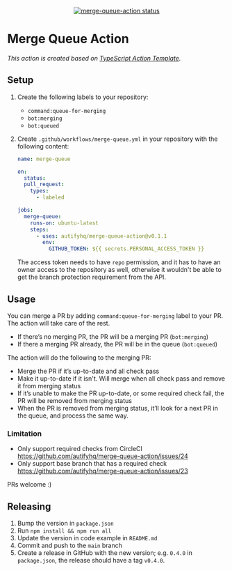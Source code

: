 <p align="center">
  <a href="https://github.com/autifyhq/merge-queue-action/actions"><img alt="merge-queue-action status" src="https://github.com/autifyhq/merge-queue-action/workflows/build-test/badge.svg"></a>
</p>

# Merge Queue Action

_This action is created based on [TypeScript Action Template](https://github.com/actions/typescript-action)._

## Setup

1. Create the following labels to your repository:
   - `command:queue-for-merging`
   - `bot:merging`
   - `bot:queued`
2. Create `.github/workflows/merge-queue.yml` in your repository with the following content:

   ```yml
   name: merge-queue

   on:
     status:
     pull_request:
       types:
         - labeled

   jobs:
     merge-queue:
       runs-on: ubuntu-latest
       steps:
         - uses: autifyhq/merge-queue-action@v0.1.1
           env:
             GITHUB_TOKEN: ${{ secrets.PERSONAL_ACCESS_TOKEN }}
   ```

   The access token needs to have `repo` permission, and it has to have an owner access to the repository as well, otherwise it wouldn't be able to get the branch protection requirement from the API.

## Usage

You can merge a PR by adding `command:queue-for-merging` label to your PR. The action will take care of the rest.

- If there’s no merging PR, the PR will be a merging PR (`bot:merging`)
- If there a merging PR already, the PR will be in the queue (`bot:queued`)

The action will do the following to the merging PR:

- Merge the PR if it’s up-to-date and all check pass
- Make it up-to-date if it isn't. Will merge when all check pass and remove it from merging status
- If it’s unable to make the PR up-to-date, or some required check fail, the PR will be removed from merging status
- When the PR is removed from merging status, it’ll look for a next PR in the queue, and process the same way.

### Limitation

- Only support required checks from CircleCI https://github.com/autifyhq/merge-queue-action/issues/24
- Only support base branch that has a required check https://github.com/autifyhq/merge-queue-action/issues/23

PRs welcome :)

## Releasing

1. Bump the version in `package.json`
2. Run `npm install && npm run all`
3. Update the version in code example in `README.md`
4. Commit and push to the `main` branch
5. Create a release in GitHub with the new version; e.g. `0.4.0` in `package.json`, the release should have a tag `v0.4.0`.
